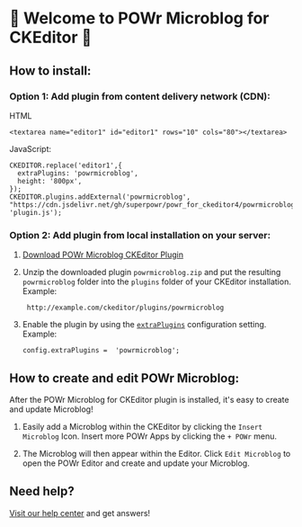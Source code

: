 # 🎉 Welcome to POWr Microblog for CKEditor 🎉

## How to install:

### Option 1: Add plugin from content delivery network (CDN):
HTML

    <textarea name="editor1" id="editor1" rows="10" cols="80"></textarea>

JavaScript:

    CKEDITOR.replace('editor1',{
      extraPlugins: 'powrmicroblog',
      height: '800px',
    });
    CKEDITOR.plugins.addExternal('powrmicroblog', "https://cdn.jsdelivr.net/gh/superpowr/powr_for_ckeditor4/powrmicroblog/", 'plugin.js');

### Option 2: Add plugin from local installation on your server:
1.  [Download POWr Microblog CKEditor Plugin](https://cdn.jsdelivr.net/gh/superpowr/powr_for_ckeditor4/powrmicroblog/powrmicroblog.zip)
2. Unzip the downloaded plugin  `powrmicroblog.zip`  and put the resulting `powrmicroblog` folder into the  `plugins`  folder of your CKEditor installation. Example:

	    http://example.com/ckeditor/plugins/powrmicroblog

3.  Enable the plugin by using the  [`extraPlugins`](https://ckeditor.com/docs/ckeditor4/latest/api/CKEDITOR_config.html#cfg-extraPlugins)  configuration setting. Example:

	    config.extraPlugins =  'powrmicroblog';



## How to create and edit POWr Microblog:

After the POWr Microblog for CKEditor plugin is installed, it's easy to create and update Microblog!

1. Easily add a Microblog within the CKEditor by clicking the `Insert Microblog` Icon. Insert more POWr Apps by clicking the `+ POWr` menu.

2. The Microblog will then appear within the Editor. Click `Edit Microblog` to open the POWr Editor and create and update your Microblog.

## Need help?
[Visit our help center](https://www.powr.io/knowledge-base) and get answers!
